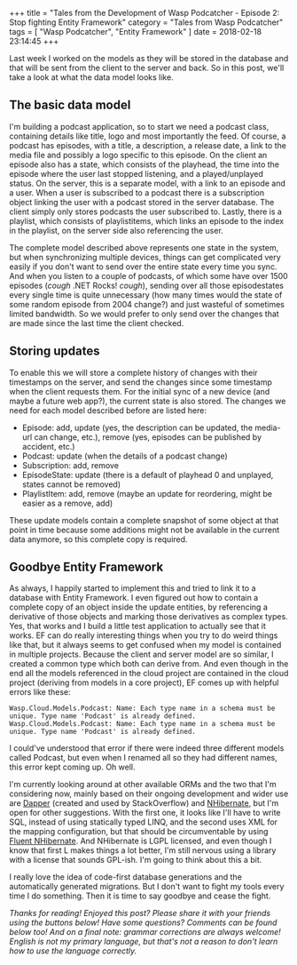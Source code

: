 +++
title = "Tales from the Development of Wasp Podcatcher - Episode 2: Stop fighting Entity Framework"
category = "Tales from Wasp Podcatcher"
tags = [ "Wasp Podcatcher", "Entity Framework" ]
date = 2018-02-18 23:14:45
+++


Last week I worked on the models as they will be stored in the database and that will be sent from the client to the server and back. So in this post, we'll take a look at what the data model looks like.

## The basic data model
I'm building a podcast application, so to start we need a podcast class, containing details like title, logo and most importantly the feed. Of course, a podcast has episodes, with a title, a description, a release date, a link to the media file and possibly a logo specific to this episode. <!-- more --> On the client an episode also has a state, which consists of the playhead, the time into the episode where the user last stopped listening, and a played/unplayed status. On the server, this is a separate model, with a link to an episode and a user. When a user is subscribed to a podcast there is a subscription object linking the user with a podcast stored in the server database. The client simply only stores podcasts the user subscribed to. Lastly, there is a playlist, which consists of playlistitems, which links an episode to the index in the playlist, on the server side also referencing the user.

The complete model described above represents one state in the system, but when synchronizing multiple devices, things can get complicated very easily if you don't want to send over the entire state every time you sync. And when you listen to a couple of podcasts, of which some have over 1500 episodes (*cough* .NET Rocks! *cough*), sending over all those episodestates every single time is quite unnecessary (how many times would the state of some random episode from 2004 change?) and just wasteful of sometimes limited bandwidth. So we would prefer to only send over the changes that are made since the last time the client checked.

## Storing updates
To enable this we will store a complete history of changes with their timestamps on the server, and send the changes since some timestamp when the client requests them. For the initial sync of a new device (and maybe a future web app?), the current state is also stored. The changes we need for each model described before are listed here:

* Episode: add, update (yes, the description can be updated, the media-url can change, etc.), remove (yes, episodes can be published by accident, etc.)
* Podcast: update (when the details of a podcast change)
* Subscription: add, remove
* EpisodeState: update (there is a default of playhead 0 and unplayed, states cannot be removed)
* PlaylistItem: add, remove (maybe an update for reordering, might be easier as a remove, add)

These update models contain a complete snapshot of some object at that point in time because some additions might not be available in the current data anymore, so this complete copy is required.

## Goodbye Entity Framework
As always, I happily started to implement this and tried to link it to a database with Entity Framework. I even figured out how to contain a complete copy of an object inside the update entities, by referencing a derivative of those objects and marking those derivatives as complex types. Yes, that works and I build a little test application to actually see that it works. EF can do really interesting things when you try to do weird things like that, but it always seems to get confused when my model is contained in multiple projects. Because the client and server model are so similar, I created a common type which both can derive from. And even though in the end all the models referenced in the cloud project are contained in the cloud project (deriving from models in a core project), EF comes up with helpful errors like these:

```
Wasp.Cloud.Models.Podcast: Name: Each type name in a schema must be unique. Type name 'Podcast' is already defined.
Wasp.Cloud.Models.Podcast: Name: Each type name in a schema must be unique. Type name 'Podcast' is already defined.
```

I could've understood that error if there were indeed three different models called Podcast, but even when I renamed all so they had different names, this error kept coming up. Oh well.

I'm currently looking around at other available ORMs and the two that I'm considering now, mainly based on their ongoing development and wider use are [Dapper](https://github.com/StackExchange/Dapper) (created and used by StackOverflow) and [NHibernate](http://nhibernate.info/), but I'm open for other suggestions. With the first one, it looks like I'll have to write SQL, instead of using statically typed LINQ, and the second uses XML for the mapping configuration, but that should be circumventable by using [Fluent NHibernate](http://www.fluentnhibernate.org/). And NHibernate is LGPL licensed, and even though I know that first L makes things a lot better, I'm still nervous using a library with a license that sounds GPL-ish. I'm going to think about this a bit.

I really love the idea of code-first database generations and the automatically generated migrations. But I don't want to fight my tools every time I do something. Then it is time to say goodbye and cease the fight.

*Thanks for reading! Enjoyed this post? Please share it with your friends using the buttons below! Have some questions? Comments can be found below too! And on a final note: grammar corrections are always welcome! English is not my primary language, but that's not a reason to don't learn how to use the language correctly.*